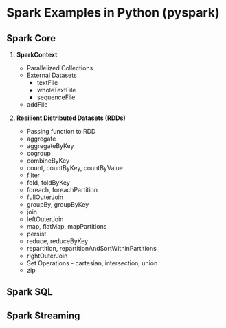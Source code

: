 # Spark Examples in Python (pyspark)

## **Spark Core**
1.	**SparkContext**
	- 	Parallelized Collections
	- 	External Datasets
		- 	textFile
		- 	wholeTextFile
		-	sequenceFile
	-	addFile 

2.	**Resilient Distributed Datasets (RDDs)**
	-	Passing function to RDD
	-	aggregate
	-	aggregateByKey
	-	cogroup
	-	combineByKey
	-	count, countByKey, countByValue
	-	filter
	-	fold, foldByKey
	-	foreach, foreachPartition
	-	fullOuterJoin
	-	groupBy, groupByKey
	-	join
	-	leftOuterJoin
	-	map, flatMap, mapPartitions
	-	persist
	-	reduce, reduceByKey
	-	repartition, repartitionAndSortWithinPartitions
	-	rightOuterJoin
	-	Set Operations - cartesian, intersection, union
	-	zip
	
		
## **Spark SQL**



## **Spark Streaming**




